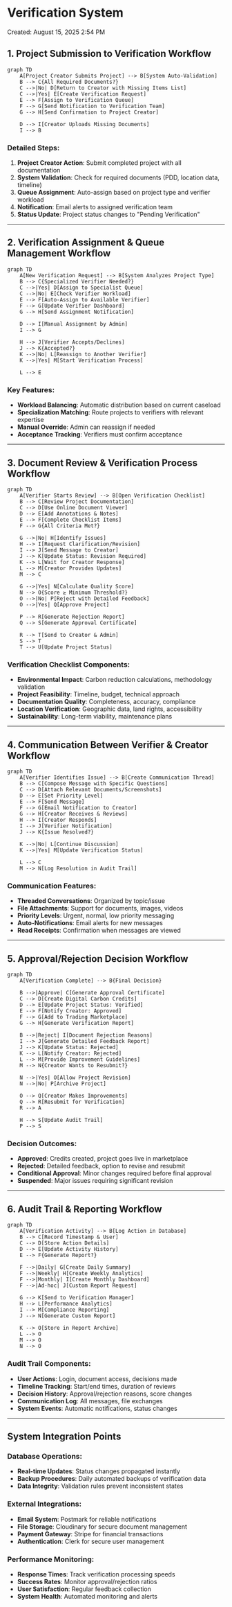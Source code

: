 # Verification System

Created: August 15, 2025 2:54 PM

## 1. Project Submission to Verification Workflow

```mermaid
graph TD
    A[Project Creator Submits Project] --> B[System Auto-Validation]
    B --> C{All Required Documents?}
    C -->|No| D[Return to Creator with Missing Items List]
    C -->|Yes| E[Create Verification Request]
    E --> F[Assign to Verification Queue]
    F --> G[Send Notification to Verification Team]
    G --> H[Send Confirmation to Project Creator]

    D --> I[Creator Uploads Missing Documents]
    I --> B

```

### Detailed Steps:

1. **Project Creator Action**: Submit completed project with all documentation
2. **System Validation**: Check for required documents (PDD, location data, timeline)
3. **Queue Assignment**: Auto-assign based on project type and verifier workload
4. **Notification**: Email alerts to assigned verification team
5. **Status Update**: Project status changes to "Pending Verification"

---

## 2. Verification Assignment & Queue Management Workflow

```mermaid
graph TD
    A[New Verification Request] --> B[System Analyzes Project Type]
    B --> C{Specialized Verifier Needed?}
    C -->|Yes| D[Assign to Specialist Queue]
    C -->|No| E[Check Verifier Workload]
    E --> F[Auto-Assign to Available Verifier]
    F --> G[Update Verifier Dashboard]
    G --> H[Send Assignment Notification]

    D --> I[Manual Assignment by Admin]
    I --> G

    H --> J[Verifier Accepts/Declines]
    J --> K{Accepted?}
    K -->|No| L[Reassign to Another Verifier]
    K -->|Yes| M[Start Verification Process]

    L --> E

```

### Key Features:

- **Workload Balancing**: Automatic distribution based on current caseload
- **Specialization Matching**: Route projects to verifiers with relevant expertise
- **Manual Override**: Admin can reassign if needed
- **Acceptance Tracking**: Verifiers must confirm acceptance

---

## 3. Document Review & Verification Process Workflow

```mermaid
graph TD
    A[Verifier Starts Review] --> B[Open Verification Checklist]
    B --> C[Review Project Documentation]
    C --> D[Use Online Document Viewer]
    D --> E[Add Annotations & Notes]
    E --> F[Complete Checklist Items]
    F --> G{All Criteria Met?}

    G -->|No| H[Identify Issues]
    H --> I[Request Clarification/Revision]
    I --> J[Send Message to Creator]
    J --> K[Update Status: Revision Required]
    K --> L[Wait for Creator Response]
    L --> M[Creator Provides Updates]
    M --> C

    G -->|Yes| N[Calculate Quality Score]
    N --> O{Score ≥ Minimum Threshold?}
    O -->|No| P[Reject with Detailed Feedback]
    O -->|Yes| Q[Approve Project]

    P --> R[Generate Rejection Report]
    Q --> S[Generate Approval Certificate]

    R --> T[Send to Creator & Admin]
    S --> T
    T --> U[Update Project Status]

```

### Verification Checklist Components:

- **Environmental Impact**: Carbon reduction calculations, methodology validation
- **Project Feasibility**: Timeline, budget, technical approach
- **Documentation Quality**: Completeness, accuracy, compliance
- **Location Verification**: Geographic data, land rights, accessibility
- **Sustainability**: Long-term viability, maintenance plans

---

## 4. Communication Between Verifier & Creator Workflow

```mermaid
graph TD
    A[Verifier Identifies Issue] --> B[Create Communication Thread]
    B --> C[Compose Message with Specific Questions]
    C --> D[Attach Relevant Documents/Screenshots]
    D --> E[Set Priority Level]
    E --> F[Send Message]
    F --> G[Email Notification to Creator]
    G --> H[Creator Receives & Reviews]
    H --> I[Creator Responds]
    I --> J[Verifier Notification]
    J --> K{Issue Resolved?}

    K -->|No| L[Continue Discussion]
    K -->|Yes| M[Update Verification Status]

    L --> C
    M --> N[Log Resolution in Audit Trail]

```

### Communication Features:

- **Threaded Conversations**: Organized by topic/issue
- **File Attachments**: Support for documents, images, videos
- **Priority Levels**: Urgent, normal, low priority messaging
- **Auto-Notifications**: Email alerts for new messages
- **Read Receipts**: Confirmation when messages are viewed

---

## 5. Approval/Rejection Decision Workflow

```mermaid
graph TD
    A[Verification Complete] --> B{Final Decision}

    B -->|Approve| C[Generate Approval Certificate]
    C --> D[Create Digital Carbon Credits]
    D --> E[Update Project Status: Verified]
    E --> F[Notify Creator: Approved]
    F --> G[Add to Trading Marketplace]
    G --> H[Generate Verification Report]

    B -->|Reject| I[Document Rejection Reasons]
    I --> J[Generate Detailed Feedback Report]
    J --> K[Update Status: Rejected]
    K --> L[Notify Creator: Rejected]
    L --> M[Provide Improvement Guidelines]
    M --> N{Creator Wants to Resubmit?}

    N -->|Yes| O[Allow Project Revision]
    N -->|No| P[Archive Project]

    O --> Q[Creator Makes Improvements]
    Q --> R[Resubmit for Verification]
    R --> A

    H --> S[Update Audit Trail]
    P --> S

```

### Decision Outcomes:

- **Approved**: Credits created, project goes live in marketplace
- **Rejected**: Detailed feedback, option to revise and resubmit
- **Conditional Approval**: Minor changes required before final approval
- **Suspended**: Major issues requiring significant revision

---

## 6. Audit Trail & Reporting Workflow

```mermaid
graph TD
    A[Verification Activity] --> B[Log Action in Database]
    B --> C[Record Timestamp & User]
    C --> D[Store Action Details]
    D --> E[Update Activity History]
    E --> F{Generate Report?}

    F -->|Daily| G[Create Daily Summary]
    F -->|Weekly| H[Create Weekly Analytics]
    F -->|Monthly| I[Create Monthly Dashboard]
    F -->|Ad-hoc| J[Custom Report Request]

    G --> K[Send to Verification Manager]
    H --> L[Performance Analytics]
    I --> M[Compliance Reporting]
    J --> N[Generate Custom Report]

    K --> O[Store in Report Archive]
    L --> O
    M --> O
    N --> O

```

### Audit Trail Components:

- **User Actions**: Login, document access, decisions made
- **Timeline Tracking**: Start/end times, duration of reviews
- **Decision History**: Approval/rejection reasons, score changes
- **Communication Log**: All messages, file exchanges
- **System Events**: Automatic notifications, status changes

---

## System Integration Points

### Database Operations:

- **Real-time Updates**: Status changes propagated instantly
- **Backup Procedures**: Daily automated backups of verification data
- **Data Integrity**: Validation rules prevent inconsistent states

### External Integrations:

- **Email System**: Postmark for reliable notifications
- **File Storage**: Cloudinary for secure document management
- **Payment Gateway**: Stripe for financial transactions
- **Authentication**: Clerk for secure user management

### Performance Monitoring:

- **Response Times**: Track verification processing speeds
- **Success Rates**: Monitor approval/rejection ratios
- **User Satisfaction**: Regular feedback collection
- **System Health**: Automated monitoring and alerts